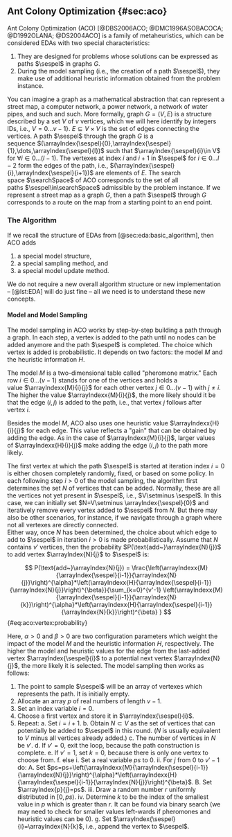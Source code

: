 ## Ant Colony Optimization {#sec:aco}

Ant Colony Optimization (ACO)&nbsp;[@DBS2006ACO; @DMC1996ASOBACOCA; @D1992OLANA; @DS2004ACO] is a family of metaheuristics, which can be considered EDAs with two special characteristics:

1. They are designed for problems whose solutions can be expressed as paths&nbsp;$\sespel$ in graphs&nbsp;$G$.
2. During the model sampling (i.e., the creation of a path&nbsp;$\sespel$), they make use of additional heuristic information obtained from the problem instance.

You can imagine a graph as a mathematical abstraction that can represent a street map, a computer network, a power network, a network of water pipes, and such and such.
More formally, graph&nbsp;$G=(V,E)$ is a structure described by a set&nbsp;$V$ of&nbsp;$v$ vertices, which we will here identify by integers IDs, i.e., $V=0\dots{v-1}\}$.
$E\subseteq V\times V$ is the set of edges connecting the vertices.
A path&nbsp;$\sespel$ through the graph&nbsp;$G$ is a sequence&nbsp;$(\arrayIndex{\sespel}{0},\arrayIndex{\sespel}{1},\dots,\arrayIndex{\sespel}{l})$ such that&nbsp;$\arrayIndex{\sespel}{i}\in V$ for $\forall i\in 0\dots(l-1)$.
The vertexes at index&nbsp;$i$ and&nbsp;$i+1$ in&nbsp;$\sespel$ for&nbsp;$i\in 0\dots{l-2}$ form the edges of the path, i.e., $(\arrayIndex{\sespel}{i},\arrayIndex{\sespel}{i+1})$ are elements of&nbsp;$E$.
The search space&nbsp;$\searchSpace$ of ACO corresponds to the set of all paths&nbsp;$\sespel\in\searchSpace$ admissible by the problem instance.
If we represent a street map as a graph&nbsp;$G$, then a path&nbsp;$\sespel$ through&nbsp;$G$ corresponds to a route on the map from a starting point to an end point.

### The Algorithm

If we recall the structure of EDAs from [@sec:eda:basic_algorithm], then ACO adds

1. a special model structure,
2. a special sampling method, and
3. a special model update method.

We do not require a new overall algorithm structure or new implementation &ndash; [@lst:EDA] will do just fine &ndash; all we need is to understand these new concepts.

#### Model and Model Sampling

The model sampling in ACO works by step-by-step building a path through a graph.
In each step, a vertex is added to the path until no nodes can be added anymore and the path&nbsp;$\sespel$ is completed.
The choice which vertex is added is probabilistic.
It depends on two factors: the model&nbsp;$M$ and the heuristic information&nbsp;$H$.

The model&nbsp;$M$ is a two-dimensional table called "pheromone matrix."
Each row&nbsp;$i\in 0\dots(v-1)$ stands for one of the vertices and holds a value&nbsp;$\arrayIndexx{M}{i}{j}$ for each other vertex&nbsp;$j\in 0\dots(v-1)$ with&nbsp;$j\neq i$.
The higher the value&nbsp;$\arrayIndexx{M}{i}{j}$, the more likely should it be that the edge&nbsp;$(i,j)$ is added to the path, i.e., that vertex&nbsp;$j$ follows after vertex&nbsp;$i$.

Besides the model&nbsp;$M$, ACO also uses one heuristic value&nbsp;$\arrayIndexx{H}{i}{j}$ for each edge.
This value reflects a "gain" that can be obtained by adding the edge.
As in the case of&nbsp;$\arrayIndexx{M}{i}{j}$, larger values of&nbsp;$\arrayIndexx{H}{i}{j}$ make adding the edge&nbsp;$(i,j)$ to the path more likely.

The first vertex at which the path&nbsp;$\sespel$ is started at iteration index&nbsp;$i=0$ is either chosen completely randomly, fixed, or based on some policy.
In each following step&nbsp;$i>0$ of the model sampling, the algorithm first determines the set&nbsp;$N$ of vertices that can be added.
Normally, these are all the vertices not yet present in&nbsp;$\sespel$, i.e., $V\setminus \sespel$.
In this case, we can initially set $N=V\setminus \arrayIndex{\sespel}{0}$ and iteratively remove every vertex added to&nbsp;$\sespel$ from&nbsp;$N$.
But there may also be other scenarios, for instance, if we navigate through a graph where not all vertexes are directly connected.  
Either way, once&nbsp;$N$ has been determined, the choice about which edge to add to&nbsp;$\sespel$ in iteration&nbsp;$i>0$ is made probabilistically.
Assume that&nbsp;$N$ contains&nbsp;$v'$ vertices, then the probability&nbsp;$P(\text{add~}\arrayIndex{N}{j})$ to add vertex&nbsp;$\arrayIndex{N}{j}$ to&nbsp;$\sespel$ is:

$$ P(\text{add~}\arrayIndex{N}{j}) = \frac{\left(\arrayIndexx{M}{\arrayIndex{\sespel}{i-1}}{\arrayIndex{N}{j}}\right)^{\alpha}*\left(\arrayIndexx{H}{\arrayIndex{\sespel}{i-1}}{\arrayIndex{N}{j}}\right)^{\beta}}{\sum_{k=0}^{v'-1} \left(\arrayIndexx{M}{\arrayIndex{\sespel}{i-1}}{\arrayIndex{N}{k}}\right)^{\alpha}*\left(\arrayIndexx{H}{\arrayIndex{\sespel}{i-1}}{\arrayIndex{N}{k}}\right)^{\beta} } $$ {#eq:aco:vertex:probability}

Here, $\alpha>0$ and $\beta>0$ are two configuration parameters which weight the impact of the model&nbsp;$M$ and the heuristic information&nbsp;$H$, respectively.
The higher the model and heuristic values for the edge from the last-added vertex&nbsp;$\arrayIndex{\sespel}{i}$ to a potential next vertex&nbsp;$\arrayIndex{N}{j}$, the more likely it is selected.
The model sampling then works as follows:

1. The point to sample&nbsp;$\sespel$ will be an array of vertexes which represents the path. It is initially empty.
2. Allocate an array&nbsp;$p$ of real numbers of length&nbsp;$v-1$. 
3. Set an index variable&nbsp;$i=0$.
4. Choose a first vertex and store it in&nbsp;$\arrayIndex{\sespel}{i}$.
5. Repeat:
    a. Set&nbsp;$i=i+1$.
    b. Obtain $N\subset V$&nbsp;as the set of vertices that can potentially be added to&nbsp;$\sespel$ in this round. ($N$&nbsp;is usually equivalent to&nbsp;$V$ minus all vertices already added.)
    c. The number of vertices in&nbsp;$N$ be&nbsp;$v'$.
    d. If&nbsp;$v'=0$, exit the loop, because the path construction is complete.
    e. If&nbsp;$v'=1$, set $k=0$, because there is only one vertex to choose from.
    f. else
       i. Set a real variable&nbsp;$ps$ to&nbsp;$0$.
       ii. For $j$ from $0$ to $v'-1$ do:
          A. Set $ps=ps+\left(\arrayIndexx{M}{\arrayIndex{\sespel}{i-1}}{\arrayIndex{N}{j}}\right)^{\alpha}*\left(\arrayIndexx{H}{\arrayIndex{\sespel}{i-1}}{\arrayIndex{N}{j}}\right)^{\beta}$.
          B. Set $\arrayIndex{p}{j}=ps$.
       iii. Draw a random number&nbsp;$r$ uniformly distributed in $[0,ps)$.
       iv. Determine $k$&nbsp;to be the index of the smallest value in&nbsp;$p$ which is greater than&nbsp;$r$. It can be found via binary search (we may need to check for smaller values left-wards if pheromones and heuristic values can be&nbsp;0).
    g. Set&nbsp;$\arrayIndex{\sespel}{i}=\arrayIndex{N}{k}$, i.e., append the vertex to&nbsp;$\sespel$.

